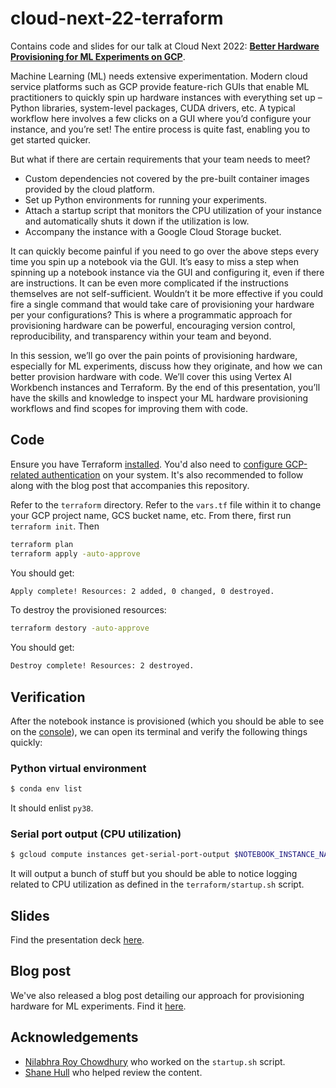 # cloud-next-22-terraform
Contains code and slides for our talk at Cloud Next 2022: [**Better Hardware Provisioning for ML Experiments on GCP**](https://inthecloud.withgoogle.com/bengaluru-innovators-hive-next-22-13oct/register.html).

Machine Learning (ML) needs extensive experimentation. Modern cloud service platforms such as GCP provide feature-rich GUIs that enable ML practitioners to quickly spin up hardware instances with everything set up – Python libraries, system-level packages, CUDA drivers, etc. A typical workflow here involves a few clicks on a GUI where you’d configure your instance, and you’re set! The entire process is quite fast, enabling you to get started quicker.  

But what if there are certain requirements that your team needs to meet?

* Custom dependencies not covered by the pre-built container images provided by the cloud platform. 
* Set up Python environments for running your experiments. 
* Attach a startup script that monitors the CPU utilization of your instance and automatically shuts it down if the utilization is low. 
* Accompany the instance with a Google Cloud Storage bucket.

It can quickly become painful if you need to go over the above steps every time you spin up a notebook via the GUI. It’s easy to miss a step when spinning up a notebook instance via the GUI and configuring it, even if there are instructions. It can be even more complicated if the instructions themselves are not self-sufficient.  Wouldn’t it be more effective if you could fire a single command that would take care of provisioning your hardware per your configurations? This is where a programmatic approach for provisioning hardware can be powerful, encouraging version control, reproducibility, and transparency within your team and beyond. 

In this session, we’ll go over the pain points of provisioning hardware, especially for ML experiments, discuss how they originate, and how we can better provision hardware with code. We’ll cover this using Vertex AI Workbench instances and Terraform. By the end of this presentation, you’ll have the skills and knowledge to inspect your ML  hardware provisioning workflows and find scopes for improving them with code. 


## Code

Ensure you have Terraform [installed](https://learn.hashicorp.com/tutorials/terraform/install-cli). You'd also need to [configure GCP-related
authentication](https://cloud.google.com/docs/authentication) on your system. It's also recommended to follow along with the blog post that accompanies this repository. 

Refer to the `terraform` directory. Refer to the `vars.tf` file within it to change your GCP project name, GCS bucket name, etc.
From there, first run `terraform init`. Then

```bash
terraform plan
terraform apply -auto-approve
```

You should get:

```bash
Apply complete! Resources: 2 added, 0 changed, 0 destroyed.
```

To destroy the provisioned resources:

```bash
terraform destory -auto-approve
```

You should get:

```bash
Destroy complete! Resources: 2 destroyed.
```

## Verification

After the notebook instance is provisioned (which you should be able to see on the [console](https://console.cloud.google.com/vertex-ai/workbench/list/instances)), we can open its terminal and verify the following things quickly:


### Python virtual environment

```bash
$ conda env list
```

It should enlist `py38`. 


### Serial port output (CPU utilization)

```bash
$ gcloud compute instances get-serial-port-output $NOTEBOOK_INSTANCE_NAME
```

It will output a bunch of stuff but you should be able to notice logging related
to CPU utilization as defined in the `terraform/startup.sh` script.

## Slides

Find the presentation deck [here](https://github.com/carted/cloud-next-22-terraform/blob/main/slides/Cloud%20Next%202022%20-%20Sayak.pdf).

## Blog post

We've also released a blog post detailing our approach for provisioning hardware for ML experiments. Find it [here](https://www.carted.com/blog/better-hardware-provisioning-for-ml-experiments). 

## Acknowledgements

* [Nilabhra Roy Chowdhury](https://www.linkedin.com/in/nilabhraroychowdhury/) who worked on the `startup.sh` script.
* [Shane Hull](https://www.linkedin.com/in/shanehull0/) who helped review the content.
